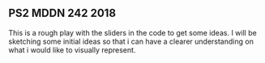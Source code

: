 ## PS2 MDDN 242 2018

This is a rough play with the sliders in the code to get some ideas. I will be sketching some initial ideas so that i can have a clearer understanding on what i would like to visually represent.
